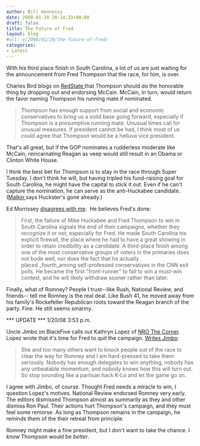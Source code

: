 ```yaml
---
author: Bill Hennessy
date: 2008-01-20 20:14:33+00:00
draft: false
title: The Future of Fred
layout: blog
#url: e/2008/01/20/the-future-of-fred/
categories:
- Latest
---
```


With his third place finish in South Carolina, a lot of us are just waiting for the announcement from Fred Thompson that the race, for him, is over.

Charles Bird blogs on [RedState ](https://www.redstate.com/stories/elections/2008/an_appeal_to_fred_thompson)that Thompson should do the honorable thing by dropping out and endorsing McCain. McCain, in turn, would return the favor naming Thompson his running mate if nominated.


> Thompson has enough support from social and economic conservatives to bring us a solid base going forward, especially if Thompson is a presumptive running mate. Unusual times call for unusual measures. If president cannot be had, I think most of us could agree that Thompson would be a helluva vice president.


That's all great, but if the GOP nominates a rudderless moderate like McCain, reincarnating Reagan as veep would still result in an Obama or Clinton White House.

I think the best bet for Thompson is to stay in the race through Super Tuesday. I don't think he will, but having tripled his fund-raising goal for South Carolina, he might have the capital to stick it out. Even if he can't capture the nomination, he can serve as the anti-Huckabee candidate. ([Malkin ](https://michellemalkin.com/2008/01/19/the-end-of-mike-huckabee/)says Huckster's gone already.)

Ed Morrissey [disagrees with me](https://www.captainsquartersblog.com/mt/archives/016690.php).  He believes Fred's done:


> First, the failure of Mike Huckabee and Fred Thompson to win in South Carolina signals the end of their campaigns, whether they recognize it or not, especially for Fred. He made South Carolina his explicit firewall, the place where he had to have a great showing in order to retain credibility as a candidate. A third-place finish among one of the most conservative groups of voters in the primaries does not bode well, nor does the fact that he actually placed _fourth_among self-professed conservatives in the CNN exit polls. He became the first "front-runner" to fail to win a must-win contest, and he will likely withdraw sooner rather than later.


Finally, what of Romney? People I trust--like Rush, National Review, and friends-- tell me Romney is the real deal. Like Bush 41, he moved away from his family's Rockefeller Republican roots toward the Reagan branch of the party. Fine. He still seems smarmy.

*** UPDATE *** 1/20/08 3:53 p.m.

Uncle Jimbo on BlackFive calls out Kathryn Lopez of [NRO The Corner](https://campaignspot.nationalreview.com/post/?q=NjYxY2IxZTRjNDg0YTU2YzZhOTkzZmEzOTdjOTQzOGI=). Lopez wrote that it's time for Fred to quit the campaign. [Writes Jimbo](https://www.blackfive.net/main/2008/01/go-read-the-lon.html):


> She and too many others want to knock people out of the race to clear the way for Romney and I am hard-pressed to take them seriously. Nobody has enough delegates to win anything, nobody has any unbeatable momentum, and nobody knows how this will turn out. So stop sounding like a partisan hack K-Lo and let the game go on.


I agree with Jimbo, of course. Thought Fred needs a miracle to win, I question Lopez's motives. National Review endorsed Romney very early. The editors dismissed Thompson almost as summarily as they and other dismiss Ron Paul. Their actions hurt Thompson's campaign, and they must feel some remorse. As long as Thompson remains in the campaign, he reminds them of the their retreat from principle.

Romney might make a fine president, but I don't want to take the chance. I _know_ Thompson would be _better_.

